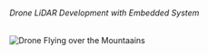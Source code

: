 ###### Drone LiDAR Development with Embedded System
![Drone Flying over the Mountaains](https://github.com/user-attachments/assets/77a2c345-b984-49e3-b11c-4d9585a28e55)
